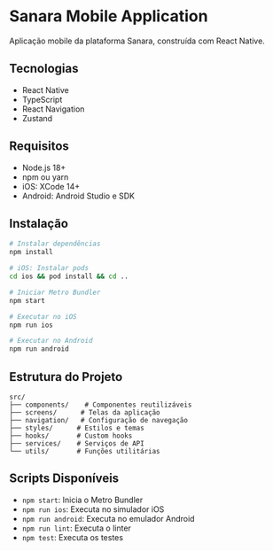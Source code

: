 # Sanara Mobile Application

Aplicação mobile da plataforma Sanara, construída com React Native.

## Tecnologias

- React Native
- TypeScript
- React Navigation
- Zustand

## Requisitos

- Node.js 18+
- npm ou yarn
- iOS: XCode 14+
- Android: Android Studio e SDK

## Instalação

```bash
# Instalar dependências
npm install

# iOS: Instalar pods
cd ios && pod install && cd ..

# Iniciar Metro Bundler
npm start

# Executar no iOS
npm run ios

# Executar no Android
npm run android
```

## Estrutura do Projeto

```
src/
├── components/    # Componentes reutilizáveis
├── screens/      # Telas da aplicação
├── navigation/   # Configuração de navegação
├── styles/      # Estilos e temas
├── hooks/       # Custom hooks
├── services/    # Serviços de API
└── utils/       # Funções utilitárias
```

## Scripts Disponíveis

- `npm start`: Inicia o Metro Bundler
- `npm run ios`: Executa no simulador iOS
- `npm run android`: Executa no emulador Android
- `npm run lint`: Executa o linter
- `npm test`: Executa os testes 